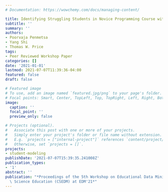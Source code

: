 ```yaml
---
# Documentation: https://wowchemy.com/docs/managing-content/

title: Identifying Struggling Students in Novice Programming Course with Knowledge Tracing
subtitle: ''
summary: ''
authors:
- Poorvaja Penmetsa
- Yang Shi
- Thomas W. Price
tags:
- Peer Reviewed Workshop Paper
categories: []
date: '2021-01-01'
lastmod: 2021-07-07T11:39:36-04:00
featured: false
draft: false

# Featured image
# To use, add an image named `featured.jpg/png` to your page's folder.
# Focal points: Smart, Center, TopLeft, Top, TopRight, Left, Right, BottomLeft, Bottom, BottomRight.
image:
  caption: ''
  focal_point: ''
  preview_only: false

# Projects (optional).
#   Associate this post with one or more of your projects.
#   Simply enter your project's folder or file name without extension.
#   E.g. `projects = ["internal-project"]` references `content/project/deep-learning/index.md`.
#   Otherwise, set `projects = []`.
projects:
- student-modeling
publishDate: '2021-07-07T15:39:35.241008Z'
publication_types:
- '1'
abstract: ''
publication: "*Proceedings of the 5th Workshop on Educational Data Mining in Computer\
  \ Science Education (CSEDM) at EDM'21*"
---
```

